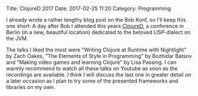 Title: ClojureD 2017
Date: 2017-02-25 11:20
Category: Programming

I already wrote a rather lengthy blog post on the Bob Konf, so I'll keep this one short: A day after Bob I attended this years [ClojureD](http://www.clojured.de/schedule/), a conference in Berlin (in a new, beautiful location) dedicated to the beloved LISP-dialect on the JVM. 

The talks I liked the most were "Writing Clojure at Runtime with Nightlight" by Zach Oakes, "The Elements of Style in Programming" by Bozhidar Batsov and "Making video games and learning Clojure" by Lisa Passing. I can warmly recommend to watch all these talks on Youtube as soon as the recordings are available. I think I will discuss the last one in greater detail on a later occasion as I plan to try some of the presented frameworks and libraries on my own.